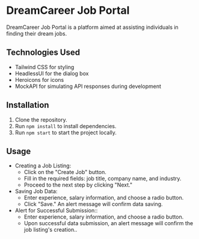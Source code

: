 # DreamCareer Job Portal
DreamCareer Job Portal is a platform aimed at assisting individuals in finding their dream jobs.

## Technologies Used

- Tailwind CSS for styling
- HeadlessUI for the dialog box
- Heroicons for icons
- MockAPI for simulating API responses during development

## Installation

1. Clone the repository.
2. Run `npm install` to install dependencies.
3. Run `npm start` to start the project locally.

## Usage
- Creating a Job Listing:
  - Click on the "Create Job" button.
  - Fill in the required fields: job title, company name, and industry.
  - Proceed to the next step by clicking "Next."
- Saving Job Data:
  - Enter experience, salary information, and choose a radio button.
  - Click "Save." An alert message will confirm data saving.
- Alert for Successful Submission::
  - Enter experience, salary information, and choose a radio button.
  - Upon successful data submission, an alert message will confirm the job listing's creation..
